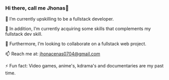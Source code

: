 ### Hi there, call me Jhonas👋
<!--
**hellojhonas/hellojhonas** is a ✨ _special_ ✨ repository because its `README.md` (this file) appears on your GitHub profile.

Here are some ideas to get you started:
- 🤔 I’m looking for help with ...
- 💬 Ask me about ...
- 😄 Pronouns: ...
-->

🔭 I’m currently upskilling to be a fullstack developer.

🌱 In addition, I’m currently acquiring some skills that complements my fullstack dev skill.

👯 Furthermore, I’m looking to collaborate on a fullstack web project.

📫 Reach me at: jhonacenas0704@gmail.com

⚡ Fun fact: Video games, anime's, kdrama's and documentaries are my past time.

